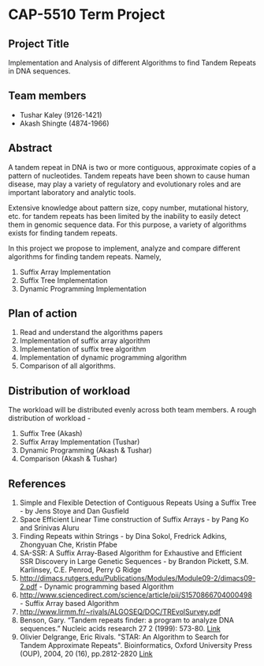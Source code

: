 # CAP-5510 Term Project

## Project Title

Implementation and Analysis of different Algorithms to find Tandem Repeats in
DNA sequences.

## Team members 

- Tushar Kaley (9126-1421)
- Akash Shingte (4874-1966)

## Abstract

A tandem repeat in DNA is two or more contiguous, approximate copies of a pattern of nucleotides. Tandem repeats have been shown to cause human disease, may play a variety of regulatory and evolutionary roles and are important laboratory and analytic tools.

Extensive knowledge about pattern size, copy number, mutational history, etc. for tandem repeats has been limited by the inability to easily detect them in genomic sequence data. For this purpose, a variety of algorithms exists for finding tandem repeats. 

In this project we propose to implement, analyze and compare different algorithms for finding tandem repeats. Namely, 
1. Suffix Array Implementation
2. Suffix Tree Implementation
3. Dynamic Programming Implementation

## Plan of action
1. Read and understand the algorithms papers
2. Implementation of suffix array algorithm
3. Implementation of suffix tree algorithm
4. Implementation of dynamic programming algorithm
5. Comparison of all algorithms.

## Distribution of workload
The workload will be distributed evenly across both team members. A rough
distribution of workload - 

1. Suffix Tree (Akash)
2. Suffix Array Implementation (Tushar)
3. Dynamic Programming (Akash & Tushar)
4. Comparison (Akash & Tushar)

## References

1. Simple and Flexible Detection of Contiguous Repeats Using a Suffix Tree  - by Jens Stoye and Dan Gusfield
2. Space Efficient Linear Time construction of Suffix Arrays - by Pang Ko and Srinivas Aluru
3. Finding Repeats within Strings - by Dina Sokol, Fredrick Adkins, Zhongyuan Che, Kristin Pfabe
4. SA-SSR: A Suffix Array-Based Algorithm for Exhaustive and Efficient SSR Discovery in Large Genetic Sequences - by Brandon Pickett, S.M. Karlinsey, C.E. Penrod, Perry G Ridge
5. http://dimacs.rutgers.edu/Publications/Modules/Module09-2/dimacs09-2.pdf - Dynamic programming based Algorithm
6. http://www.sciencedirect.com/science/article/pii/S1570866704000498 - Suffix Array based Algorithm
7. http://www.lirmm.fr/~rivals/ALGOSEQ/DOC/TREvolSurvey.pdf
8. Benson, Gary. “Tandem repeats finder: a program to analyze DNA sequences.” Nucleic acids research 27 2 (1999): 573-80. [Link](https://www.semanticscholar.org/paper/Tandem-repeats-finder%3A-a-program-to-analyze-DNA-Benson/991a7744b15453096e756a2d8ea0e44ee30738ae)
9. Olivier Delgrange, Eric Rivals. "STAR: An Algorithm to Search for Tandem Approximate Repeats". Bioinformatics, Oxford University Press (OUP), 2004, 20 (16), pp.2812-2820 [Link](http://citeseerx.ist.psu.edu/viewdoc/download?doi=10.1.1.860.1856&rep=rep1&type=pdf)
